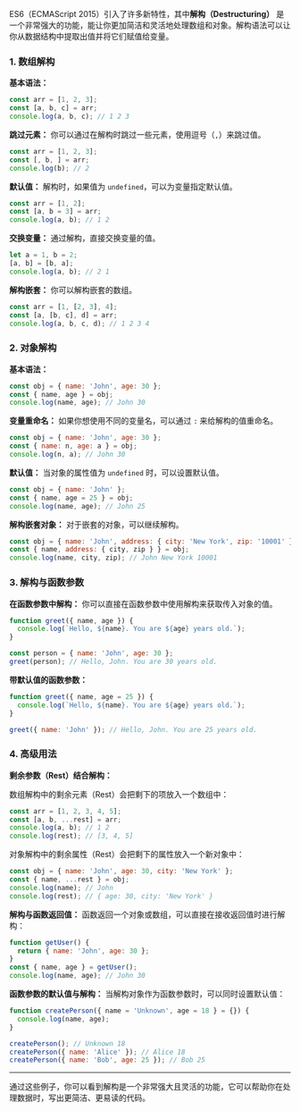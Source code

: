 ES6（ECMAScript 2015）引入了许多新特性，其中**解构（Destructuring）** 是一个非常强大的功能，能让你更加简洁和灵活地处理数组和对象。解构语法可以让你从数据结构中提取出值并将它们赋值给变量。

### 1. 数组解构

**基本语法：**

```javascript
const arr = [1, 2, 3];
const [a, b, c] = arr;
console.log(a, b, c); // 1 2 3
```

**跳过元素：** 你可以通过在解构时跳过一些元素，使用逗号（`,`）来跳过值。

```javascript
const arr = [1, 2, 3];
const [, b, ] = arr;
console.log(b); // 2
```

**默认值：** 解构时，如果值为 `undefined`，可以为变量指定默认值。

```javascript
const arr = [1, 2];
const [a, b = 3] = arr;
console.log(a, b); // 1 2
```

**交换变量：** 通过解构，直接交换变量的值。

```javascript
let a = 1, b = 2;
[a, b] = [b, a];
console.log(a, b); // 2 1
```

**解构嵌套：** 你可以解构嵌套的数组。

```javascript
const arr = [1, [2, 3], 4];
const [a, [b, c], d] = arr;
console.log(a, b, c, d); // 1 2 3 4
```

### 2. 对象解构

**基本语法：**

```javascript
const obj = { name: 'John', age: 30 };
const { name, age } = obj;
console.log(name, age); // John 30
```

**变量重命名：** 如果你想使用不同的变量名，可以通过 `:` 来给解构的值重命名。

```javascript
const obj = { name: 'John', age: 30 };
const { name: n, age: a } = obj;
console.log(n, a); // John 30
```

**默认值：** 当对象的属性值为 `undefined` 时，可以设置默认值。

```javascript
const obj = { name: 'John' };
const { name, age = 25 } = obj;
console.log(name, age); // John 25
```

**解构嵌套对象：** 对于嵌套的对象，可以继续解构。

```javascript
const obj = { name: 'John', address: { city: 'New York', zip: '10001' } };
const { name, address: { city, zip } } = obj;
console.log(name, city, zip); // John New York 10001
```

### 3. 解构与函数参数

**在函数参数中解构：** 你可以直接在函数参数中使用解构来获取传入对象的值。

```javascript
function greet({ name, age }) {
  console.log(`Hello, ${name}. You are ${age} years old.`);
}

const person = { name: 'John', age: 30 };
greet(person); // Hello, John. You are 30 years old.
```

**带默认值的函数参数：**

```javascript
function greet({ name, age = 25 }) {
  console.log(`Hello, ${name}. You are ${age} years old.`);
}

greet({ name: 'John' }); // Hello, John. You are 25 years old.
```

### 4. 高级用法

**剩余参数（Rest）结合解构：**

数组解构中的剩余元素（Rest）会把剩下的项放入一个数组中：

```javascript
const arr = [1, 2, 3, 4, 5];
const [a, b, ...rest] = arr;
console.log(a, b); // 1 2
console.log(rest); // [3, 4, 5]
```

对象解构中的剩余属性（Rest）会把剩下的属性放入一个新对象中：

```javascript
const obj = { name: 'John', age: 30, city: 'New York' };
const { name, ...rest } = obj;
console.log(name); // John
console.log(rest); // { age: 30, city: 'New York' }
```

**解构与函数返回值：** 函数返回一个对象或数组，可以直接在接收返回值时进行解构：

```javascript
function getUser() {
  return { name: 'John', age: 30 };
}
const { name, age } = getUser();
console.log(name, age); // John 30
```

**函数参数的默认值与解构：** 当解构对象作为函数参数时，可以同时设置默认值：

```javascript
function createPerson({ name = 'Unknown', age = 18 } = {}) {
  console.log(name, age);
}

createPerson(); // Unknown 18
createPerson({ name: 'Alice' }); // Alice 18
createPerson({ name: 'Bob', age: 25 }); // Bob 25
```

---

通过这些例子，你可以看到解构是一个非常强大且灵活的功能，它可以帮助你在处理数据时，写出更简洁、更易读的代码。
